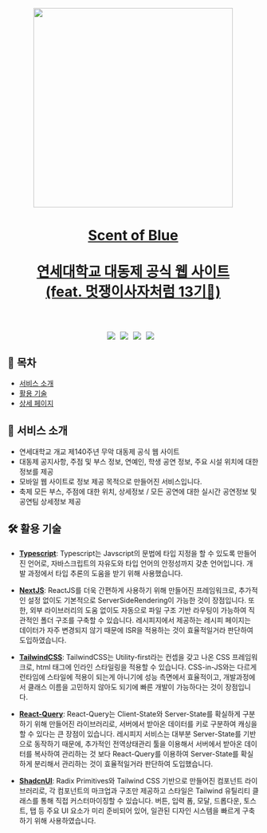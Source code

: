 
<p align="center" >
<a href="https://scent-yonsei.com/" align="center"> <img src="https://github.com/user-attachments/assets/58bf2289-64b3-456e-9f4c-5aed1278f2ba" width="400px" height="400px" align="center"/></a>

</p>
<h1 align="center">
   
 [Scent of Blue](https://scent-yonsei.com/)
  <br/>  <br/> 
[연세대학교 대동제 공식 웹 사이트 <br/> (feat. 멋쟁이사자처럼 13기🦁)](https://scent-yonsei.com/)
  <br/>  <br/> 
  <div style="display: flex; gap: 10px; align-items: center; justify-content: center">
    <img src="https://img.shields.io/badge/Next-black?style=for-the-badge&logo=next.js&logoColor=white"/>
    <img src="https://img.shields.io/badge/typescript-%23007ACC.svg?style=for-the-badge&logo=typescript&logoColor=white"/>
    <img src="https://img.shields.io/badge/tailwindcss-%2338B2AC.svg?style=for-the-badge&logo=tailwind-css&logoColor=white"/>
    <img src="https://img.shields.io/badge/shadcn%2Fui-000?logo=shadcnui&logoColor=fff&style=for-the-badge"/>
  <div/>
</h1>



## 📘 목차

- [서비스 소개](#서비스-소개)
- [활용 기술](#활용-기술)
- [상세 페이지](#상세-페이지)

## 📝 서비스 소개

- 연세대학교 개교 제140주년 무악 대동제 공식 웹 사이트
- 대동제 공지사항, 주점 및 부스 정보, 연예인, 학생 공연 정보, 주요 시설 위치에 대한 정보를 제공
- 모바일 웹 사이트로 정보 제공 목적으로 만들어진 서비스입니다.
- 축제 모든 부스, 주점에 대한 위치, 상세정보 / 모든 공연에 대한 실시간 공연정보 및 공연팀 상세정보 제공

  
## 🛠️ 활용 기술
  
- **[Typescript]()**: Typescript는 Javscript의 문법에 타입 지정을 할 수 있도록 만들어진 언어로, 자바스크립트의 자유도와 타입 언어의 안정성까지 갖춘 언어입니다. 개발 과정에서 타입 추론의 도움을 받기 위해 사용했습니다.  
  
- **[NextJS]()**: ReactJS를 더욱 간편하게 사용하기 위해 만들어진 프레임워크로, 추가적인 설정 없이도 기본적으로 ServerSideRendering이 가능한 것이 장점입니다. 또한, 외부 라이브러리의 도움 없이도 자동으로 파일 구조 기반 라우팅이 가능하여 직관적인 폴더 구조를 구축할 수 있습니다. 레시피지에서 제공하는 레시피 페이지는 데이터가 자주 변경되지 않기 때문에 ISR을 적용하는 것이 효율적일거라 판단하여 도입하였습니다.
  
- **[TailwindCSS]()**: TailwindCSS는 Utility-first라는 컨셉을 갖고 나온 CSS 프레임워크로, html 태그에 인라인 스타일링을 적용할 수 있습니다. CSS-in-JS와는 다르게 런타임에 스타일에 적용이 되는게 아니기에 성능 측면에서 효율적이고, 개발과정에서 클래스 이름을 고민하지 않아도 되기에 빠른 개발이 가능하다는 것이 장점입니다. 

- **[React-Query]()**: React-Query는 Client-State와 Server-State를 확실하게 구분하기 위해 만들어진 라이브러리로, 서버에서 받아온 데이터를 키로 구분하여 캐싱을 할 수 있다는 큰 장점이 있습니다. 레시피지 서비스는 대부분 Server-State를 기반으로 동작하기 때문에, 추가적인 전역상태관리 툴을 이용해서 서버에서 받아온 데이터를 복사하여 관리하는 것 보다 React-Query를 이용하여 Server-State를 확실하게 분리해서 관리하는 것이 효율적일거라 판단하여 도입했습니다. 

- **[ShadcnUI]()**: Radix Primitives와 Tailwind CSS 기반으로 만들어진 컴포넌트 라이브러리로, 각 컴포넌트의 마크업과 구조만 제공하고 스타일은 Tailwind 유틸리티 클래스를 통해 직접 커스터마이징할 수 있습니다. 버튼, 입력 폼, 모달, 드롭다운, 토스트, 탭 등 주요 UI 요소가 미리 준비되어 있어, 일관된 디자인 시스템을 빠르게 구축하기 위해 사용하였습니다.

